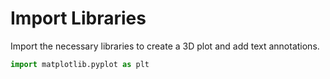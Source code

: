 # Import Libraries

Import the necessary libraries to create a 3D plot and add text annotations.

```python
import matplotlib.pyplot as plt
```
